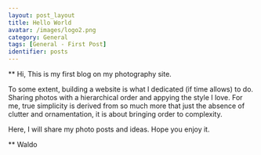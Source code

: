 ```yaml
---
layout: post_layout
title: Hello World
avatar: /images/logo2.png
category: General
tags: [General - First Post]
identifier: posts
---
```


** Hi,
   This is my first blog on my photography site.
   
   To some extent, building a website is what I dedicated (if time allows) to do.
   Sharing photos with a hierarchical order and appying the style I love.
   For me, true simplicity is derived from so much more that just the absence of clutter and ornamentation, it is about bringing order to complexity.
   
   Here, I will share my photo posts and ideas. Hope you enjoy it.
   
   
** Waldo
